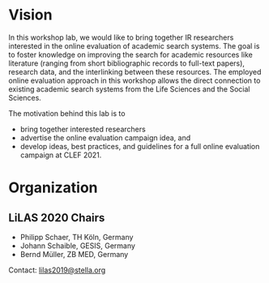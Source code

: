 # Vision

In this workshop lab, we would like to bring together IR researchers interested in the online evaluation of academic search systems. The goal is to foster knowledge on improving the search for academic resources like literature (ranging from short bibliographic records to full-text papers), research data, and the interlinking between these resources. The employed online evaluation approach in this workshop allows the direct connection to existing academic search systems from the Life Sciences and the Social Sciences.

The motivation behind this lab is to 
- bring together interested researchers
- advertise the online evaluation campaign idea, and
- develop ideas, best practices, and guidelines for a full online evaluation campaign at CLEF 2021.

# Organization

## LiLAS 2020 Chairs

- Philipp Schaer, TH Köln, Germany
- Johann Schaible, GESIS, Germany
- Bernd Müller, ZB MED, Germany

Contact: lilas2019@stella.org
